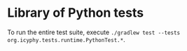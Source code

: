 # Library of Python tests
To run the entire test suite, execute `./gradlew test --tests org.icyphy.tests.runtime.PythonTest.*`.
